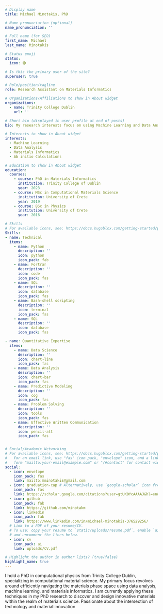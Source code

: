```yaml
---
# Display name
title: Michael Minotakis, PhD

# Name pronunciation (optional)
name_pronunciation: ''

# Full name (for SEO)
first_name: Michael
last_name: Minotakis

# Status emoji
status:
  icon: 🟢

# Is this the primary user of the site?
superuser: true

# Role/position/tagline
role: Research Assistant on Materials Informatics

# Organizations/Affiliations to show in About widget
organizations:
  - name: Trinity College Dublin
    url: ''

# Short bio (displayed in user profile at end of posts)
bio: My research interests focus on using Machine Learning and Data Analysis tools in order to discover novel functional materials.

# Interests to show in About widget
interests:
  - Machine Learning
  - Data Analysis
  - Materials Informatics
  - Ab initio Calculations

# Education to show in About widget
education:
  courses:
    - course: PhD in Materials Informatics
      institution: Trinity College of Dublin
      year: 2023
    - course: MSc in Computational Materials Science
      institution: University of Crete
      year: 2019
    - course: BSc in Physics
      institution: University of Crete
      year: 2016

# Skills
# For available icons, see: https://docs.hugoblox.com/getting-started/page-builder/#icons
Skills:
- name: Technical
  items:
    - name: Python
      description: ''
      icon: python
      icon_pack: fab
    - name: Fortran
      description: ''
      icon: code
      icon_pack: fas
    - name: SQL
      description: ''
      icon: database
      icon_pack: fas
    - name: Bash-shell scripting
      description: ''
      icon: terminal
      icon_pack: fas
    - name: SQL
      description: ''
      icon: database
      icon_pack: fas

- name: Quantitative Expertise
  items:
    - name: Data Science
      description: ''
      icon: chart-line
      icon_pack: fas
    - name: Data Analysis
      description: ''
      icon: chart-bar
      icon_pack: fas
    - name: Predictive Modeling
      description: ''
      icon: cog
      icon_pack: fas
    - name: Problem Solving
      description: ''
      icon: tools
      icon_pack: fas
    - name: Effective Written Communication
      description: ''
      icon: pencil-alt
      icon_pack: fas


# Social/Academic Networking
# For available icons, see: https://docs.hugoblox.com/getting-started/page-builder/#icons
#   For an email link, use "fas" icon pack, "envelope" icon, and a link in the
#   form "mailto:your-email@example.com" or "/#contact" for contact widget.
social:
  - icon: envelope
    icon_pack: fas
    link: mailto:mminotakis@gmail.com
  - icon: graduation-cap # Alternatively, use `google-scholar` icon from `ai` icon pack
    icon_pack: fas
    link: https://scholar.google.com/citations?user=gtUKOYcAAAAJ&hl=en&oi=ao
  - icon: github
    icon_pack: fab
    link: https://github.com/minotakm
  - icon: linkedin
    icon_pack: fab
    link: https://www.linkedin.com/in/michael-minotakis-376529256/
  # Link to a PDF of your resume/CV.
  # To use: copy your resume to `static/uploads/resume.pdf`, enable `ai` icons in `params.yaml`,
  # and uncomment the lines below.
  - icon: cv
    icon_pack: ai
    link: uploads/CV.pdf

# Highlight the author in author lists? (true/false)
highlight_name: true
---
```


I hold a PhD in computational physics from Trinity College Dublin, specializing in computational material science. My primary focus revolves around efficiently navigating the materials phase space using data analysis, machine learning, and materials informatics. I am currently applying these techniques in my PhD research to discover and design innovative materials within the realm of materials science. Passionate about the intersection of technology and material innovation.
